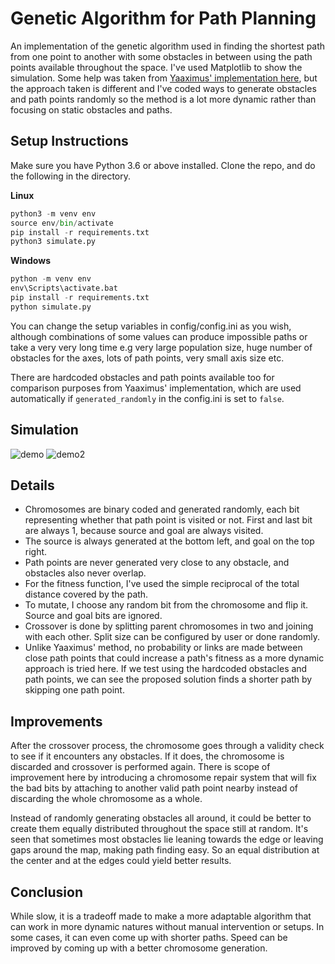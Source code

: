 # Genetic Algorithm for Path Planning

An implementation of the genetic algorithm used in finding the shortest path from one point to another with some obstacles in between using the path points available throughout the space. I've used Matplotlib to show the simulation. Some help was taken from [Yaaximus' implementation here](https://github.com/Yaaximus/genetic-algorithm-path-planning), but the approach taken is different and I've coded ways to generate obstacles and path points randomly so the method is a lot more dynamic rather than focusing on static obstacles and paths.

## Setup Instructions

Make sure you have Python 3.6 or above installed. Clone the repo, and do the following in the directory.

**Linux**
```python
python3 -m venv env
source env/bin/activate
pip install -r requirements.txt
python3 simulate.py
```

**Windows**
```python
python -m venv env
env\Scripts\activate.bat
pip install -r requirements.txt
python simulate.py
```

You can change the setup variables in config/config.ini as you wish, although combinations of some values can produce impossible paths or take a very very long time e.g very large population size, huge number of obstacles for the axes, lots of path points, very small axis size etc.

There are hardcoded obstacles and path points available too for comparison purposes from Yaaximus' implementation, which are used automatically if `generated_randomly` in the config.ini is set to `false`.

## Simulation

![demo](https://raw.githubusercontent.com/rofe-dl/genetic-algorithm-shortest-path/master/demos/demo1.gif)
![demo2](https://raw.githubusercontent.com/rofe-dl/genetic-algorithm-shortest-path/master/demos/demo2.gif)

## Details

- Chromosomes are binary coded and generated randomly, each bit representing whether that path point is visited or not. First and last bit are always 1, because source and goal are always visited. 
- The source is always generated at the bottom left, and goal on the top right.
- Path points are never generated very close to any obstacle, and obstacles also never overlap.
- For the fitness function, I've used the simple reciprocal of the total distance covered by the path.
- To mutate, I choose any random bit from the chromosome and flip it. Source and goal bits are ignored.
- Crossover is done by splitting parent chromosomes in two and joining with each other. Split size can be configured by user or done randomly.
- Unlike Yaaximus' method, no probability or links are made between close path points that could increase a path's fitness as a more dynamic approach is tried here. If we test using the hardcoded obstacles and path points, we can see the proposed solution finds a shorter path by skipping one path point.

## Improvements

After the crossover process, the chromosome goes through a validity check to see if it encounters any obstacles. If it does, the chromosome is discarded and crossover is performed again. There is scope of improvement here by introducing a chromosome repair system that will fix the bad bits by attaching to another valid path point nearby instead of discarding the whole chromosome as a whole.

Instead of randomly generating obstacles all around, it could be better to create them equally distributed throughout the space still at random. It's seen that sometimes most obstacles lie leaning towards the edge or leaving gaps around the map, making path finding easy. So an equal distribution at the center and at the edges could yield better results.

## Conclusion

While slow, it is a tradeoff made to make a more adaptable algorithm that can work in more dynamic natures without manual intervention or setups. In some cases, it can even come up with shorter paths. Speed can be improved by coming up with a better chromosome generation.

